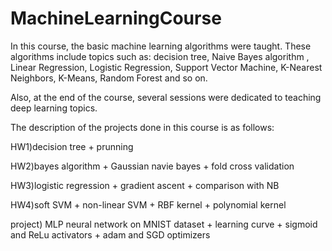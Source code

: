 # MachineLearningCourse
In this course, the basic machine learning algorithms were taught.
These algorithms include topics such as: decision tree, Naive Bayes algorithm , Linear Regression, Logistic Regression, Support Vector Machine, K-Nearest Neighbors, K-Means, Random Forest and so on.

Also, at the end of the course, several sessions were dedicated to teaching deep learning topics.

The description of the projects done in this course is as follows:

HW1)decision tree + prunning

HW2)bayes algorithm + Gaussian navie bayes + fold cross validation

HW3)logistic regression + gradient ascent + comparison with NB

HW4)soft SVM + non-linear SVM + RBF kernel + polynomial kernel

project) MLP neural network on MNIST dataset + learning curve + sigmoid and ReLu activators + adam and SGD optimizers 
